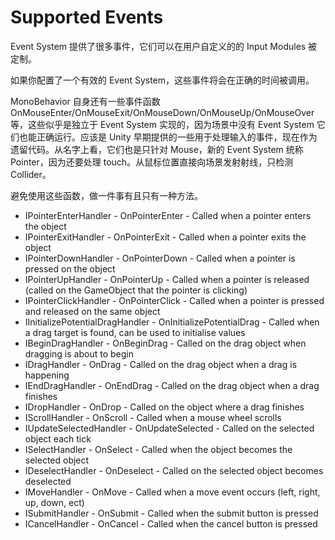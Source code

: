 # Supported Events

Event System 提供了很多事件，它们可以在用户自定义的的 Input Modules 被定制。

如果你配置了一个有效的 Event System，这些事件将会在正确的时间被调用。

MonoBehavior 自身还有一些事件函数 OnMouseEnter/OnMouseExit/OnMouseDown/OnMouseUp/OnMouseOver等，这些似乎是独立于 Event System 实现的，因为场景中没有 Event System 它们也能正确运行。应该是 Unity 早期提供的一些用于处理输入的事件，现在作为遗留代码。从名字上看，它们也是只针对 Mouse，新的 Event System 统称 Pointer，因为还要处理 touch。从鼠标位置直接向场景发射射线，只检测 Collider。

避免使用这些函数，做一件事有且只有一种方法。

- IPointerEnterHandler - OnPointerEnter - Called when a pointer enters the object
- IPointerExitHandler - OnPointerExit - Called when a pointer exits the object
- IPointerDownHandler - OnPointerDown - Called when a pointer is pressed on the object
- IPointerUpHandler - OnPointerUp - Called when a pointer is released (called on the GameObject that the pointer is clicking)
- IPointerClickHandler - OnPointerClick - Called when a pointer is pressed and released on the same object
- IInitializePotentialDragHandler - OnInitializePotentialDrag - Called when a drag target is found, can be used to initialise values
- IBeginDragHandler - OnBeginDrag - Called on the drag object when dragging is about to begin
- IDragHandler - OnDrag - Called on the drag object when a drag is happening
- IEndDragHandler - OnEndDrag - Called on the drag object when a drag finishes
- IDropHandler - OnDrop - Called on the object where a drag finishes
- IScrollHandler - OnScroll - Called when a mouse wheel scrolls
- IUpdateSelectedHandler - OnUpdateSelected - Called on the selected object each tick
- ISelectHandler - OnSelect - Called when the object becomes the selected object
- IDeselectHandler - OnDeselect - Called on the selected object becomes deselected
- IMoveHandler - OnMove - Called when a move event occurs (left, right, up, down, ect)
- ISubmitHandler - OnSubmit - Called when the submit button is pressed
- ICancelHandler - OnCancel - Called when the cancel button is pressed